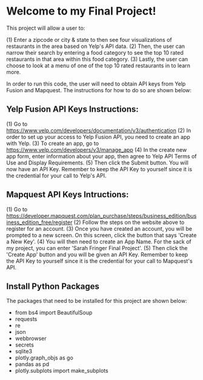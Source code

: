 # Welcome to my Final Project!

This project will allow a user to:

(1) Enter a zipcode or city & state to then see four visualizations of restaurants in the area based on Yelp's API data.
(2) Then, the user can narrow their search by entering a food category to see the top 10 rated restaurants in that area within this food category.
(3) Lastly, the user can choose to look at a menu of one of the top 10 rated restaurants in to learn more.

In order to run this code, the user will need to obtain API keys from Yelp Fusion and Mapquest. The instructions for how to do so are shown below:

## Yelp Fusion API Keys Instructions:

(1) Go to https://www.yelp.com/developers/documentation/v3/authentication
(2) In order to set up your access to Yelp Fusion API, you need to create an app with Yelp.
(3) To create an app, go to https://www.yelp.com/developers/v3/manage_app
(4) In the create new app form, enter information about your app, then agree to Yelp API Terms of Use and Display Requirements. 
(5) Then click the Submit button. You will now have an API Key. Remember to keep the API Key to yourself since it is the credential for your call to Yelp's API.

## Mapquest API Keys Intructions:

(1) Go to https://developer.mapquest.com/plan_purchase/steps/business_edition/business_edition_free/register
(2) Follow the steps on the website above to register for an account.
(3) Once you have created an account, you will be prompted to a new screen. On this screen, click the button that says 'Create a New Key'.
(4) You will then need to create an App Name. For the sack of my project, you can enter 'Sarah Fringer Final Project'.
(5) Then click the 'Create App' button and you will be given an API Key. Remember to keep the API Key to yourself since it is the credential for your call to Mapquest's API.

## Install Python Packages

The packages that need to be installed for this project are shown below:

* from bs4 import BeautifulSoup
* requests
* re
* json
* webbrowser
* secrets
* sqlite3
* plotly.graph_objs as go
* pandas as pd
* plotly.subplots import make_subplots

